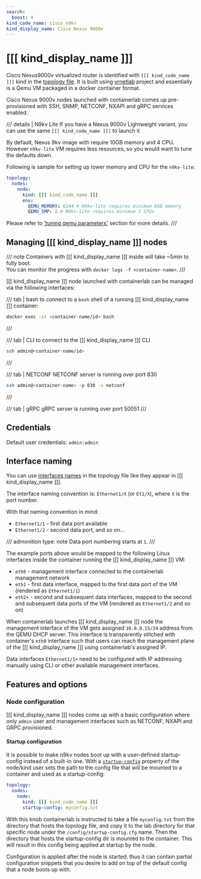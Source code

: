 ```yaml
---
search:
  boost: 4
kind_code_name: cisco_n9kv
kind_display_name: Cisco Nexus 9000v
---
```

# [[[ kind_display_name ]]]

Cisco Nexus9000v virtualized router is identified with `[[[ kind_code_name ]]]` kind in the [topology file](../topo-def-file.md). It is built using [vrnetlab](../vrnetlab.md) project and essentially is a Qemu VM packaged in a docker container format.

Cisco Nexus 9000v nodes launched with containerlab comes up pre-provisioned with SSH, SNMP, NETCONF, NXAPI and gRPC services enabled.

/// details | N9kv Lite
If you have a Nexus 9000v Lightweight variant, you can use the same `[[[ kind_code_name ]]]` to launch it

By default, Nexus 9kv image with require 10GB memory and 4 CPU. However `n9kv-lite` VM requires less resources, so you would want to tune the defaults down.

Following is sample for setting up lower memory and CPU for the `n9kv-lite`:

```yaml
topology:
  nodes:
    node:
      kind: [[[ kind_code_name ]]]
      env:
        QEMU_MEMORY: 6144 # N9kv-lite requires minimum 6GB memory
        QEMU_SMP: 2 # N9kv-lite requires minimum 2 CPUs
```

Please refer to ['tuning qemu parameters'](../vrnetlab.md#tuning-qemu-parameters) section for more details.
///

## Managing [[[ kind_display_name ]]] nodes

/// note
Containers with [[[ kind_display_name ]]] inside will take ~5min to fully boot.  
You can monitor the progress with `docker logs -f <container-name>`.
///

[[[ kind_display_name ]]] node launched with containerlab can be managed via the following interfaces:

/// tab | bash
to connect to a `bash` shell of a running [[[ kind_display_name ]]] container:

```bash
docker exec -it <container-name/id> bash
```

///

/// tab | CLI
to connect to the [[[ kind_display_name ]]] CLI

```bash
ssh admin@<container-name/id>
```

///

/// tab | NETCONF
NETCONF server is running over port 830

```bash
ssh admin@<container-name> -p 830 -s netconf
```

///

/// tab | gRPC
gRPC server is running over port 50051
///

## Credentials

Default user credentials: `admin:admin`

## Interface naming

You can use [interfaces names](../topo-def-file.md#interface-naming) in the topology file like they appear in [[[ kind_display_name ]]].

The interface naming convention is: `Ethernet1/X` (or `Et1/X`), where `X` is the port number.

With that naming convention in mind:

* `Ethernet1/1` - first data port available
* `Ethernet1/2` - second data port, and so on...

/// admonition
    type: note
Data port numbering starts at `1`.
///

The example ports above would be mapped to the following Linux interfaces inside the container running the [[[ kind_display_name ]]] VM:

* `eth0` - management interface connected to the containerlab management network
* `eth1` - first data interface, mapped to the first data port of the VM (rendered as `Ethernet1/1`)
* `eth2+` - second and subsequent data interfaces, mapped to the second and subsequent data ports of the VM (rendered as `Ethernet1/2` and so on)

When containerlab launches [[[ kind_display_name ]]] node the management interface of the VM gets assigned `10.0.0.15/24` address from the QEMU DHCP server. This interface is transparently stitched with container's `eth0` interface such that users can reach the management plane of the [[[ kind_display_name ]]] using containerlab's assigned IP.

Data interfaces `Ethernet1/1+` need to be configured with IP addressing manually using CLI or other available management interfaces.

## Features and options

### Node configuration

[[[ kind_display_name ]]] nodes come up with a basic configuration where only `admin` user and management interfaces such as NETCONF, NXAPI and GRPC provisioned.

#### Startup configuration

It is possible to make n9kv nodes boot up with a user-defined startup-config instead of a built-in one. With a [`startup-config`](../nodes.md#startup-config) property of the node/kind user sets the path to the config file that will be mounted to a container and used as a startup-config:

```yaml
topology:
  nodes:
    node:
      kind: [[[ kind_code_name ]]]
      startup-config: myconfig.txt
```

With this knob containerlab is instructed to take a file `myconfig.txt` from the directory that hosts the topology file, and copy it to the lab directory for that specific node under the `/config/startup-config.cfg` name. Then the directory that hosts the startup-config dir is mounted to the container. This will result in this config being applied at startup by the node.

Configuration is applied after the node is started, thus it can contain partial configuration snippets that you desire to add on top of the default config that a node boots up with.
